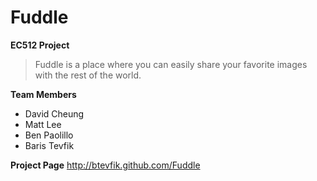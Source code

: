 Fuddle
======

**EC512 Project**

>Fuddle is a place where you can easily share your favorite images with the rest of the world.     

**Team Members**

* David Cheung
* Matt Lee
* Ben Paolillo
* Baris Tevfik 

**Project Page**  http://btevfik.github.com/Fuddle
